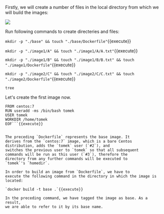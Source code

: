 Firstly, we will create a number of files in the local directory from
which we will build the images:

![](https://github.com/athertahir/katacoda-scenarios/raw/master/cloud-development-with-wildfly/cloud-development-with-wildfly-chapter-06-01/images/61bd2418-5636-44fa-8d1f-222fa8f2846b.png)


Run following commands to create directeries and files:

`mkdir -p "./base" && touch "./base/Dockerfile"`{{execute}}

`mkdir -p "./image1/A" && touch "./image1/A/A.txt"`{{execute}}

`mkdir -p "./image1/B" && touch "./image1/B/B.txt" && touch "./image1/Dockerfile"`{{execute}}

`mkdir -p "./image2/C" && touch "./image2/C/C.txt" && touch "./image2/Dockerfile"`{{execute}}

`tree`
 
Let's create the first image now.

```cat > ./base/Dockerfile << EOF
FROM centos:7
RUN useradd -ms /bin/bash tomek 
USER tomek 
WORKDIR /home/tomek
EOF```{{execute}}


The preceding `Dockerfile` represents the base image. It
derives from the `centos:7` image, which is a bare Centos
distribution, adds the `tomek` user (`#2`), and
switches the previous user to `tomek` so that all subsequent
commands will be run as this user (`#3`), therefore the
directory from any further commands will be executed to
`tomek`'s `homedir`.

In order to build an image from `Dockerfile`, we have to
execute the following command in the directory in which the image is
located:

`docker build -t base .`{{execute}}

In the preceding command, we have tagged the image as base. As a result,
we are able to refer to it by its base name.